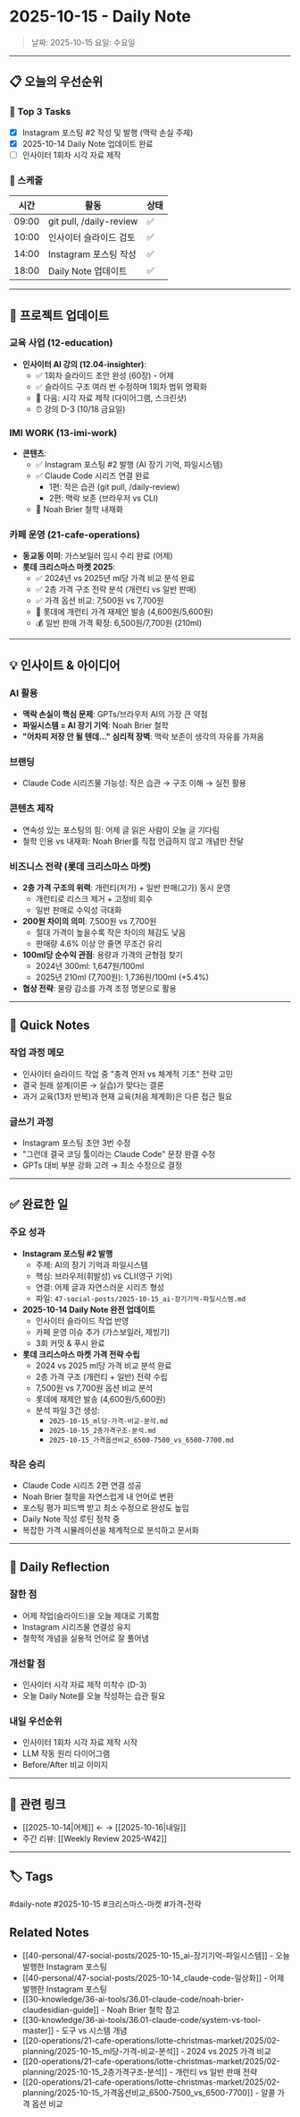 # 2025-10-15 - Daily Note

> 날짜: 2025-10-15
> 요일: 수요일

---

## 📋 오늘의 우선순위

### 🎯 Top 3 Tasks
- [x] Instagram 포스팅 #2 작성 및 발행 (맥락 손실 주제)
- [x] 2025-10-14 Daily Note 업데이트 완료
- [ ] 인사이터 1회차 시각 자료 제작

### 📅 스케줄
| 시간 | 활동 | 상태 |
|------|------|------|
| 09:00 | git pull, /daily-review | ✅ |
| 10:00 | 인사이터 슬라이드 검토 | ✅ |
| 14:00 | Instagram 포스팅 작성 | ✅ |
| 18:00 | Daily Note 업데이트 | ✅ |

---

## 💼 프로젝트 업데이트

### 교육 사업 (12-education)
- **인사이터 AI 강의 (12.04-insighter)**:
  - ✅ 1회차 슬라이드 초안 완성 (60장) - 어제
  - ✅ 슬라이드 구조 여러 번 수정하며 1회차 범위 명확화
  - 🔄 다음: 시각 자료 제작 (다이어그램, 스크린샷)
  - ⏰ 강의 D-3 (10/18 금요일)

### IMI WORK (13-imi-work)
- **콘텐츠**:
  - ✅ Instagram 포스팅 #2 발행 (AI 장기 기억, 파일시스템)
  - ✅ Claude Code 시리즈 연결 완료
    - 1편: 작은 습관 (git pull, /daily-review)
    - 2편: 맥락 보존 (브라우저 vs CLI)
  - 📝 Noah Brier 철학 내재화

### 카페 운영 (21-cafe-operations)
- **동교동 이미**: 가스보일러 임시 수리 완료 (어제)
- **롯데 크리스마스 마켓 2025**:
  - ✅ 2024년 vs 2025년 ml당 가격 비교 분석 완료
  - ✅ 2층 가격 구조 전략 분석 (개런티 vs 일반 판매)
  - ✅ 가격 옵션 비교: 7,500원 vs 7,700원
  - 📧 롯데에 개런티 가격 재제안 발송 (4,600원/5,600원)
  - 💰 일반 판매 가격 확정: 6,500원/7,700원 (210ml)

---

## 💡 인사이트 & 아이디어

### AI 활용
- **맥락 손실이 핵심 문제**: GPTs/브라우저 AI의 가장 큰 약점
- **파일시스템 = AI 장기 기억**: Noah Brier 철학
- **"어차피 저장 안 될 텐데..." 심리적 장벽**: 맥락 보존이 생각의 자유를 가져옴

### 브랜딩
- Claude Code 시리즈물 가능성: 작은 습관 → 구조 이해 → 실전 활용

### 콘텐츠 제작
- 연속성 있는 포스팅의 힘: 어제 글 읽은 사람이 오늘 글 기다림
- 철학 인용 vs 내재화: Noah Brier를 직접 언급하지 않고 개념만 전달

### 비즈니스 전략 (롯데 크리스마스 마켓)
- **2층 가격 구조의 위력**: 개런티(저가) + 일반 판매(고가) 동시 운영
  - 개런티로 리스크 제거 + 고정비 회수
  - 일반 판매로 수익성 극대화
- **200원 차이의 의미**: 7,500원 vs 7,700원
  - 절대 가격이 높을수록 작은 차이의 체감도 낮음
  - 판매량 4.6% 이상 안 줄면 무조건 유리
- **100ml당 순수익 관점**: 용량과 가격의 균형점 찾기
  - 2024년 300ml: 1,647원/100ml
  - 2025년 210ml (7,700원): 1,736원/100ml (+5.4%)
- **협상 전략**: 물량 감소를 가격 조정 명분으로 활용

---

## 📝 Quick Notes

### 작업 과정 메모
- 인사이터 슬라이드 작업 중 "충격 먼저 vs 체계적 기초" 전략 고민
- 결국 원래 설계(이론 → 실습)가 맞다는 결론
- 과거 교육(13차 반복)과 현재 교육(처음 체계화)은 다른 접근 필요

### 글쓰기 과정
- Instagram 포스팅 초안 3번 수정
- "그런데 결국 코딩 툴이라는 Claude Code" 문장 완결 수정
- GPTs 대비 부분 강화 고려 → 최소 수정으로 결정

---

## ✅ 완료한 일

### 주요 성과
- **Instagram 포스팅 #2 발행**
  - 주제: AI의 장기 기억과 파일시스템
  - 핵심: 브라우저(휘발성) vs CLI(영구 기억)
  - 연결: 어제 글과 자연스러운 시리즈 형성
  - 파일: `47-social-posts/2025-10-15_ai-장기기억-파일시스템.md`
- **2025-10-14 Daily Note 완전 업데이트**
  - 인사이터 슬라이드 작업 반영
  - 카페 운영 이슈 추가 (가스보일러, 제빙기)
  - 3회 커밋 & 푸시 완료
- **롯데 크리스마스 마켓 가격 전략 수립**
  - 2024 vs 2025 ml당 가격 비교 분석 완료
  - 2층 가격 구조 (개런티 + 일반) 전략 수립
  - 7,500원 vs 7,700원 옵션 비교 분석
  - 롯데에 재제안 발송 (4,600원/5,600원)
  - 분석 파일 3건 생성:
    - `2025-10-15_ml당-가격-비교-분석.md`
    - `2025-10-15_2층가격구조-분석.md`
    - `2025-10-15_가격옵션비교_6500-7500_vs_6500-7700.md`

### 작은 승리
- Claude Code 시리즈 2편 연결 성공
- Noah Brier 철학을 자연스럽게 내 언어로 변환
- 포스팅 평가 피드백 받고 최소 수정으로 완성도 높임
- Daily Note 작성 루틴 정착 중
- 복잡한 가격 시뮬레이션을 체계적으로 분석하고 문서화

---

## 🤔 Daily Reflection

### 잘한 점
- 어제 작업(슬라이드)을 오늘 제대로 기록함
- Instagram 시리즈물 연결성 유지
- 철학적 개념을 실용적 언어로 잘 풀어냄

### 개선할 점
- 인사이터 시각 자료 제작 미착수 (D-3)
- 오늘 Daily Note를 오늘 작성하는 습관 필요

### 내일 우선순위
- 인사이터 1회차 시각 자료 제작 시작
- LLM 작동 원리 다이어그램
- Before/After 비교 이미지

---

## 🔗 관련 링크

- [[2025-10-14|어제]] ← → [[2025-10-16|내일]]
- 주간 리뷰: [[Weekly Review 2025-W42]]

---

## 🏷️ Tags

#daily-note #2025-10-15 #크리스마스-마켓 #가격-전략

## Related Notes

- [[40-personal/47-social-posts/2025-10-15_ai-장기기억-파일시스템]] - 오늘 발행한 Instagram 포스팅
- [[40-personal/47-social-posts/2025-10-14_claude-code-일상화]] - 어제 발행한 Instagram 포스팅
- [[30-knowledge/36-ai-tools/36.01-claude-code/noah-brier-claudesidian-guide]] - Noah Brier 철학 참고
- [[30-knowledge/36-ai-tools/36.01-claude-code/system-vs-tool-master]] - 도구 vs 시스템 개념
- [[20-operations/21-cafe-operations/lotte-christmas-market/2025/02-planning/2025-10-15_ml당-가격-비교-분석]] - 2024 vs 2025 가격 비교
- [[20-operations/21-cafe-operations/lotte-christmas-market/2025/02-planning/2025-10-15_2층가격구조-분석]] - 개런티 vs 일반 판매 전략
- [[20-operations/21-cafe-operations/lotte-christmas-market/2025/02-planning/2025-10-15_가격옵션비교_6500-7500_vs_6500-7700]] - 알콜 가격 옵션 비교
